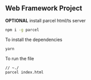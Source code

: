 ## Web Framework Project

**OPTIONAL** install parcel html/ts server

```bash
npm i -g parcel
```

To install the dependencies
```bash
yarn
```

To run the file

```bash
// ~./
parcel index.html
```